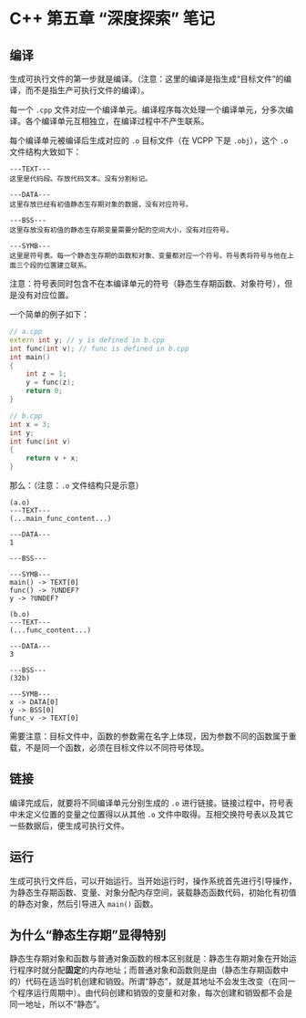 # C++ 第五章 “深度探索” 笔记

## 编译

生成可执行文件的第一步就是编译。（注意：这里的编译是指生成“目标文件”的编译，而不是指生产可执行文件的编译）。

每一个 `.cpp` 文件对应一个编译单元。编译程序每次处理一个编译单元，分多次编译。各个编译单元互相独立，在编译过程中不产生联系。

每个编译单元被编译后生成对应的 `.o` 目标文件（在 VCPP 下是 `.obj`），这个 `.o` 文件结构大致如下：

```
---TEXT---
这里是代码段。存放代码文本。没有分割标记。

---DATA---
这里存放已经有初值静态生存期对象的数据，没有对应符号。

---BSS---
这里存放没有初值的静态生存期变量需要分配的空间大小，没有对应符号。

---SYMB---
这里是符号表。每一个静态生存期的函数和对象、变量都对应一个符号。符号表将符号与他在上面三个段的位置建立联系。

```
注意：符号表同时包含不在本编译单元的符号（静态生存期函数、对象符号），但是没有对应位置。

一个简单的例子如下：

```cpp
// a.cpp
extern int y; // y is defined in b.cpp
int func(int v); // func is defined in b.cpp
int main()
{
	int z = 1;
	y = func(z);
	return 0;
}

// b.cpp
int x = 3;
int y;
int func(int v)
{
	return v + x;
}
```

那么：（注意：`.o` 文件结构只是示意）

```
(a.o)
---TEXT---
(...main_func_content...)

---DATA---
1

---BSS---

---SYMB---
main() -> TEXT[0]
func() -> ?UNDEF?
y -> ?UNDEF?

(b.o)
---TEXT---
(...func_content...)

---DATA---
3

---BSS---
(32b)

---SYMB---
x -> DATA[0]
y -> BSS[0]
func_v -> TEXT[0]
```

需要注意：目标文件中，函数的参数需在名字上体现，因为参数不同的函数属于重载，不是同一个函数，必须在目标文件以不同符号体现。

## 链接

编译完成后，就要将不同编译单元分别生成的 `.o` 进行链接。链接过程中，符号表中未定义位置的变量之位置得以从其他 `.o` 文件中取得。互相交换符号表以及其它一些数据后，便生成可执行文件。

## 运行

生成可执行文件后，可以开始运行。当开始运行时，操作系统首先进行引导操作，为静态生存期函数、变量、对象分配内存空间，装载静态函数代码，初始化有初值的静态对象，然后引导进入 `main()` 函数。

## 为什么“静态生存期”显得特别

静态生存期对象和函数与普通对象函数的根本区别就是：静态生存期对象在开始运行程序时就分配**固定**的内存地址；而普通对象和函数则是由（静态生存期函数中的）代码在适当时机创建和销毁。所谓“静态”，就是其地址不会发生改变（在同一个程序运行周期中）。由代码创建和销毁的变量和对象，每次创建和销毁都不会是同一地址，所以不“静态”。
